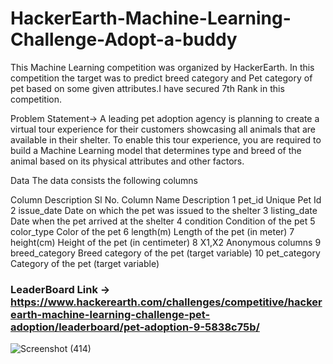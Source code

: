 # HackerEarth-Machine-Learning-Challenge-Adopt-a-buddy

This Machine Learning competition was organized by HackerEarth. In this competition the target was to predict breed category and Pet category of pet based on some given attributes.I have secured 7th Rank in this competition.

Problem Statement-> A leading pet adoption agency is planning to create a virtual tour experience for their customers showcasing all animals that are available in their shelter. To enable this tour experience, you are required to build a Machine Learning model that determines type and breed of the animal based on its physical attributes and other factors.

Data
The data consists the following columns

Column Description
Sl No.	Column Name	Description
1	pet_id	Unique Pet Id
2	issue_date	Date on which the pet was issued to the shelter
3	listing_date	Date when the pet arrived at the shelter
4	condition	Condition of the pet
5	color_type	Color of the pet
6	length(m)	Length of the pet (in meter)
7	height(cm)	Height of the pet (in centimeter)
8	X1,X2	Anonymous columns
9	breed_category	Breed category of the pet (target variable)
10	pet_category	Category of the pet (target variable)



### LeaderBoard Link -> https://www.hackerearth.com/challenges/competitive/hackerearth-machine-learning-challenge-pet-adoption/leaderboard/pet-adoption-9-5838c75b/

![Screenshot (414)](https://user-images.githubusercontent.com/61687068/91148511-63815980-e6d7-11ea-88af-fa5155167cc3.png)
